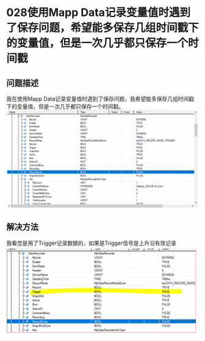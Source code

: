 # 028使用Mapp Data记录变量值时遇到了保存问题，希望能多保存几组时间戳下的变量值，但是一次几乎都只保存一个时间戳
## 问题描述

我在使用Mapp Data记录变量值时遇到了保存问题，我希望能多保存几组时间戳下的变量值，但是一次几乎都只保存一个时间戳。
![Img](./FILES/028.md/img-20220718124808.png)

## 解决方法

我看您是用了Trigger记录数据的，如果是Trigger信号是上升沿有效记录
![Img](./FILES/028.md/img-20220718124821.png)
